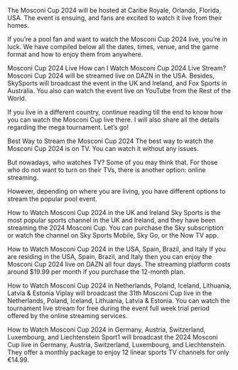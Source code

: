 The Mosconi Cup 2024 will be hosted at Caribe Royale, Orlando, Florida, USA. The event is ensuing, and fans are excited to watch it live from their homes.

If you’re a pool fan and want to watch the Mosconi Cup 2024 live, you’re in luck. We have compiled below all the dates, times, venue, and the game format and how to enjoy them from anywhere.

Mosconi Cup 2024 Live
How can I Watch Mosconi Cup 2024 Live Stream?​
Mosconi Cup 2024 will be streamed live on DAZN in the USA. Besides, SkySports will broadcast the event in the UK and Ireland, and Fox Sports in Australia. You also can watch the event live on YouTube from the Rest of the World.

If you live in a different country, continue reading till the end to know how you can watch the Mosconi Cup live there. I will also share all the details regarding the mega tournament. Let’s go!

Best Way to Stream the Mosconi Cup 2024​
The best way to watch the Mosconi Cup 2024 is on TV. You can watch it without any issues.

But nowadays, who watches TV? Some of you may think that. For those who do not want to turn on their TVs, there is another option: online streaming.

However, depending on where you are living, you have different options to stream the popular pool event.

How to Watch Mosconi Cup 2024 in the UK and Ireland​
Sky Sports is the most popular sports channel in the UK and Ireland, and they have been streaming the 2024 Mosconi Cup. You can purchase the Sky subscription or watch the channel on Sky Sports Mobile, Sky Go, or the Now TV app.

How to Watch Mosconi Cup 2024 in the USA, Spain, Brazil, and Italy​
If you are residing in the USA, Spain, Brazil, and Italy then you can enjoy the Mosconi Cup 2024 live on DAZN all four days. The streaming platform costs around $19.99 per month if you purchase the 12-month plan.

How to Watch Mosconi Cup 2024 in Netherlands, Poland, Iceland, Lithuania, Latvia & Estonia​
Viplay will broadcast the 31th Mosconi Cup live in the Netherlands, Poland, Iceland, Lithuania, Latvia & Estonia. You can watch the tournament live stream for free during the event full week trial period offered by the online streaming services.

How to Watch Mosconi Cup 2024 in Germany, Austria, Switzerland, Luxembourg, and Liechtenstein​
Sport1 will broadcast the 2024 Mosconi Cup live in Germany, Austria, Switzerland, Luxembourg, and Liechtenstein. They offer a monthly package to enjoy 12 linear sports TV channels for only €14.99.
